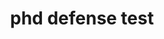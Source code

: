 ---
type: phd-thesis-defense
title: phd defense test
name: jane doe
datetime: 2025-09-25T09:00:00
duration: 1h
location: turkey
---